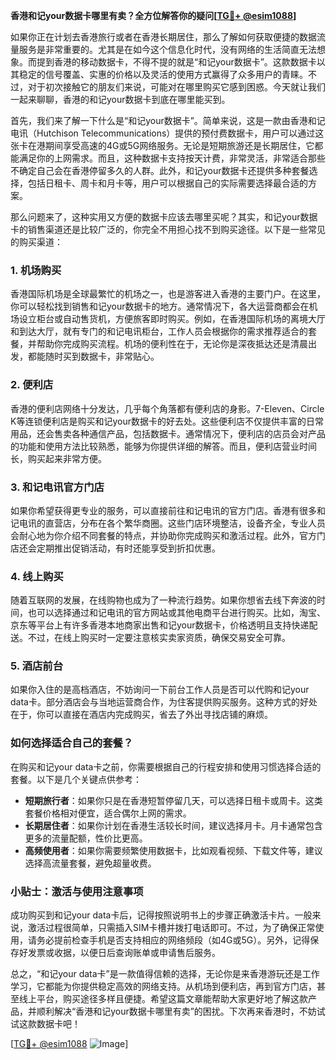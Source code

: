 **香港和记your数据卡哪里有卖？全方位解答你的疑问[[TG💪+ @esim1088](https://t.me/s/esim1088)]**

如果你正在计划去香港旅行或者在香港长期居住，那么了解如何获取便捷的数据流量服务是非常重要的。尤其是在如今这个信息化时代，没有网络的生活简直无法想象。而提到香港的移动数据卡，不得不提的就是“和记your数据卡”。这款数据卡以其稳定的信号覆盖、实惠的价格以及灵活的使用方式赢得了众多用户的青睐。不过，对于初次接触它的朋友们来说，可能对在哪里购买它感到困惑。今天就让我们一起来聊聊，香港的和记your数据卡到底在哪里能买到。

首先，我们来了解一下什么是“和记your数据卡”。简单来说，这是一款由香港和记电讯（Hutchison Telecommunications）提供的预付费数据卡，用户可以通过这张卡在港期间享受高速的4G或5G网络服务。无论是短期旅游还是长期居住，它都能满足你的上网需求。而且，这种数据卡支持按天计费，非常灵活，非常适合那些不确定自己会在香港停留多久的人群。此外，和记your数据卡还提供多种套餐选择，包括日租卡、周卡和月卡等，用户可以根据自己的实际需要选择最合适的方案。

那么问题来了，这种实用又方便的数据卡应该去哪里买呢？其实，和记your数据卡的销售渠道还是比较广泛的，你完全不用担心找不到购买途径。以下是一些常见的购买渠道：

### 1. **机场购买**
香港国际机场是全球最繁忙的机场之一，也是游客进入香港的主要门户。在这里，你可以轻松找到销售和记your数据卡的地方。通常情况下，各大运营商都会在机场设立柜台或自动售货机，方便旅客即时购买。例如，在香港国际机场的离境大厅和到达大厅，就有专门的和记电讯柜台，工作人员会根据你的需求推荐适合的套餐，并帮助你完成购买流程。机场的便利性在于，无论你是深夜抵达还是清晨出发，都能随时买到数据卡，非常贴心。

### 2. **便利店**
香港的便利店网络十分发达，几乎每个角落都有便利店的身影。7-Eleven、Circle K等连锁便利店是购买和记your数据卡的好去处。这些便利店不仅提供丰富的日常用品，还会售卖各种通信产品，包括数据卡。通常情况下，便利店的店员会对产品的功能和使用方法比较熟悉，能够为你提供详细的解答。而且，便利店营业时间长，购买起来非常方便。

### 3. **和记电讯官方门店**
如果你希望获得更专业的服务，可以直接前往和记电讯的官方门店。香港有很多和记电讯的直营店，分布在各个繁华商圈。这些门店环境整洁，设备齐全，专业人员会耐心地为你介绍不同套餐的特点，并协助你完成购买和激活过程。此外，官方门店还会定期推出促销活动，有时还能享受到折扣优惠。

### 4. **线上购买**
随着互联网的发展，在线购物也成为了一种流行趋势。如果你想省去线下奔波的时间，也可以选择通过和记电讯的官方网站或其他电商平台进行购买。比如，淘宝、京东等平台上有许多香港本地商家出售和记your数据卡，价格透明且支持快递配送。不过，在线上购买时一定要注意核实卖家资质，确保交易安全可靠。

### 5. **酒店前台**
如果你入住的是高档酒店，不妨询问一下前台工作人员是否可以代购和记your data卡。部分酒店会与当地运营商合作，为住客提供购买服务。这种方式的好处在于，你可以直接在酒店内完成购买，省去了外出寻找店铺的麻烦。

### 如何选择适合自己的套餐？
在购买和记your data卡之前，你需要根据自己的行程安排和使用习惯选择合适的套餐。以下是几个关键点供参考：

- **短期旅行者**：如果你只是在香港短暂停留几天，可以选择日租卡或周卡。这类套餐价格相对便宜，适合偶尔上网的需求。
- **长期居住者**：如果你计划在香港生活较长时间，建议选择月卡。月卡通常包含更多的流量配额，性价比更高。
- **高频使用者**：如果你需要频繁使用数据卡，比如观看视频、下载文件等，建议选择高流量套餐，避免超量收费。

### 小贴士：激活与使用注意事项
成功购买到和记your data卡后，记得按照说明书上的步骤正确激活卡片。一般来说，激活过程很简单，只需插入SIM卡槽并拨打电话即可。不过，为了确保正常使用，请务必提前检查手机是否支持相应的网络频段（如4G或5G）。另外，记得保存好发票或收据，以便日后查询账单或申请售后服务。

总之，“和记your data卡”是一款值得信赖的选择，无论你是来香港游玩还是工作学习，它都能为你提供稳定高效的网络支持。从机场到便利店，再到官方门店，甚至线上平台，购买途径多样且便捷。希望这篇文章能帮助大家更好地了解这款产品，并顺利解决“香港和记your数据卡哪里有卖”的困扰。下次再来香港时，不妨试试这款数据卡吧！

[[TG💪+ @esim1088](https://t.me/s/esim1088) ![Image](https://i.postimg.cc/4NQfJmqS/Snipaste-2025-05-13-00-14-12.png)]